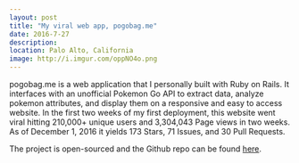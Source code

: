 ```yaml
---
layout: post
title: "My viral web app, pogobag.me"
date: 2016-7-27
description: 
location: Palo Alto, California
image: http://i.imgur.com/oppNO4o.png
---
```

pogobag.me is a web application that I personally built with Ruby on Rails. It
interfaces with an unofficial Pokemon Go API to extract data, analyze pokemon
attributes, and display them on a responsive and easy to access website. In the
first two weeks of my first deployment, this website went viral hitting 210,000+
unique users and 3,304,043 Page views in two weeks. As of December 1, 2016 it
yields 173 Stars, 71 Issues, and 30 Pull Requests.

The project is open-sourced and the Github repo can be found
[here](https://github.com/dphuang2/PoGoBag).




